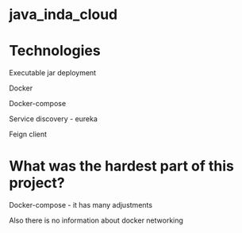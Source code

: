# java_inda_cloud
# Technologies

Executable jar deployment

Docker

Docker-compose

Service discovery - eureka

Feign client


# What was the hardest part of this project?

Docker-compose - it has many adjustments

Also there is no information about docker networking 
